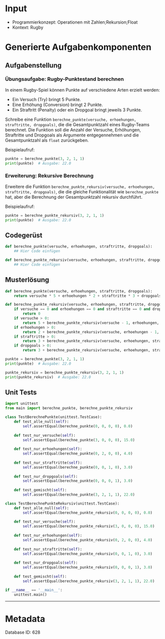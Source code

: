 # Input
- Programmierkonzept: Operationen mit Zahlen;Rekursion;Float
- Kontext: Rugby

# Generierte Aufgabenkomponenten
## Aufgabenstellung
### Übungsaufgabe: Rugby-Punktestand berechnen

In einem Rugby-Spiel können Punkte auf verschiedene Arten erzielt werden: 
- Ein Versuch (Try) bringt 5 Punkte.
- Eine Erhöhung (Conversion) bringt 2 Punkte.
- Ein Straftritt (Penalty) oder ein Dropgoal bringt jeweils 3 Punkte.

Schreibe eine Funktion `berechne_punkte(versuche, erhoehungen, straftritte, dropgoals)`, die die Gesamtpunktzahl eines Rugby-Teams berechnet. Die Funktion soll die Anzahl der Versuche, Erhöhungen, Straftritte und Dropgoals als Argumente entgegennehmen und die Gesamtpunktzahl als `float` zurückgeben.

Beispielaufruf:
```python
punkte = berechne_punkte(3, 2, 1, 1)
print(punkte)  # Ausgabe: 22.0
```

### Erweiterung: Rekursive Berechnung

Erweitere die Funktion `berechne_punkte_rekursiv(versuche, erhoehungen, straftritte, dropgoals)`, die die gleiche Funktionalität wie `berechne_punkte` hat, aber die Berechnung der Gesamtpunktzahl rekursiv durchführt.

Beispielaufruf:
```python
punkte = berechne_punkte_rekursiv(3, 2, 1, 1)
print(punkte)  # Ausgabe: 22.0
```

## Codegerüst
```python
def berechne_punkte(versuche, erhoehungen, straftritte, dropgoals):
    ## Hier Code einfügen

def berechne_punkte_rekursiv(versuche, erhoehungen, straftritte, dropgoals):
    ## Hier Code einfügen
```

## Musterlösung
```python
def berechne_punkte(versuche, erhoehungen, straftritte, dropgoals):
    return versuche * 5 + erhoehungen * 2 + straftritte * 3 + dropgoals * 3

def berechne_punkte_rekursiv(versuche, erhoehungen, straftritte, dropgoals):
    if versuche == 0 and erhoehungen == 0 and straftritte == 0 and dropgoals == 0:
        return 0
    if versuche > 0:
        return 5 + berechne_punkte_rekursiv(versuche - 1, erhoehungen, straftritte, dropgoals)
    if erhoehungen > 0:
        return 2 + berechne_punkte_rekursiv(versuche, erhoehungen - 1, straftritte, dropgoals)
    if straftritte > 0:
        return 3 + berechne_punkte_rekursiv(versuche, erhoehungen, straftritte - 1, dropgoals)
    if dropgoals > 0:
        return 3 + berechne_punkte_rekursiv(versuche, erhoehungen, straftritte, dropgoals - 1)

punkte = berechne_punkte(3, 2, 1, 1)
print(punkte)  # Ausgabe: 22.0

punkte_rekursiv = berechne_punkte_rekursiv(3, 2, 1, 1)
print(punkte_rekursiv)  # Ausgabe: 22.0
```

## Unit Tests
```python
import unittest
from main import berechne_punkte, berechne_punkte_rekursiv

class TestBerechnePunkte(unittest.TestCase):
    def test_alle_null(self):
        self.assertEqual(berechne_punkte(0, 0, 0, 0), 0.0)
    
    def test_nur_versuche(self):
        self.assertEqual(berechne_punkte(3, 0, 0, 0), 15.0)
    
    def test_nur_erhoehungen(self):
        self.assertEqual(berechne_punkte(0, 2, 0, 0), 4.0)
    
    def test_nur_straftritte(self):
        self.assertEqual(berechne_punkte(0, 0, 1, 0), 3.0)
    
    def test_nur_dropgoals(self):
        self.assertEqual(berechne_punkte(0, 0, 0, 1), 3.0)
    
    def test_gemischt(self):
        self.assertEqual(berechne_punkte(3, 2, 1, 1), 22.0)

class TestBerechnePunkteRekursiv(unittest.TestCase):
    def test_alle_null(self):
        self.assertEqual(berechne_punkte_rekursiv(0, 0, 0, 0), 0.0)
    
    def test_nur_versuche(self):
        self.assertEqual(berechne_punkte_rekursiv(3, 0, 0, 0), 15.0)
    
    def test_nur_erhoehungen(self):
        self.assertEqual(berechne_punkte_rekursiv(0, 2, 0, 0), 4.0)
    
    def test_nur_straftritte(self):
        self.assertEqual(berechne_punkte_rekursiv(0, 0, 1, 0), 3.0)
    
    def test_nur_dropgoals(self):
        self.assertEqual(berechne_punkte_rekursiv(0, 0, 0, 1), 3.0)
    
    def test_gemischt(self):
        self.assertEqual(berechne_punkte_rekursiv(3, 2, 1, 1), 22.0)

if __name__ == '__main__':
    unittest.main()
```
___
# Metadata
Database ID: 628
